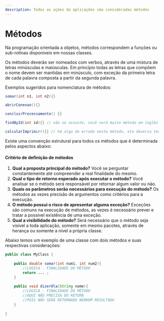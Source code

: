 ```yaml
---
description: Todas as ações da aplicações são consideradas métodos
---
```


# Métodos

Na programação orientada a objetos, métodos correspondem a funções ou sub-rotinas disponíveis em nossas classes.

Os métodos deverão ser nomeados com verbos, através de uma mistura de letras minúsculas e maiúsculas. Em princípio todas as letras que compõem o nome devem ser mantidas em minúsculo, com exceção da primeira letra de cada palavra composta a partir da segunda palavra.

Exemplos sugeridos para nomenclatura de métodos:

```java
somar(int n1, int n2){}

abrirConexao(){}

concluirProcessamento() {}

findById(int id){} // não se assuste, você verá muito método em inglês em sua jornada

calcularImprimir(){} // há algo de errado neste método, ele deveria ter uma única finalidade

```

Existe uma convenção estrutural para todos os métodos que é determinada pelos aspectos abaixo:

#### Critério de definição de métodos

1. **Qual a proposta principal do método?** Você se perguntar constantemente até compreender a real finalidade do mesmo.
2. **Qual o tipo de retorno esperado após executar o método?** Você analisar se o método será responsável por retornar algum valor ou não.
3. **Quais os parâmetros serão necessários para execução do método?** Os métodos as vezes precisão de argumentos como critérios para a execução.
4. **O método possui o risco de apresentar alguma exceção?** Exceções são comuns na execução de métodos, as vezes é necessário prever e tratar a possível existência de uma exceção.
5. **Qual a visibilidade do método?** Será necessário que o método seja visível a toda aplicação, somente em mesmo pacotes, através de herança ou somente a nível a própria classe.

Abaixo temos um exemplo de uma classe com dois métodos e suas respectivas considerações:

```java
public class MyClass {
	
	public double somar(int num1, int num2){
		//LOGICA - FINALIDADE DO MÉTODO
		return ... ;
	}
	
	public void dizerOla(String nome){
		//LOGICA - FINALIDADE DO MÉTODO
		//AQUI NÃO PRECISA DO RETURN
		//POIS NÃO SERÁ RETORNADO NENHUM RESULTADO
	}
	
}
```
